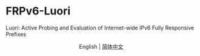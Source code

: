 # FRPv6-Luori
Luori: Active Probing and Evaluation of Internet-wide IPv6 Fully Responsive Prefixes

</div>

<div align="center">

English | [简体中文](README_zh-CN.md)

</div>